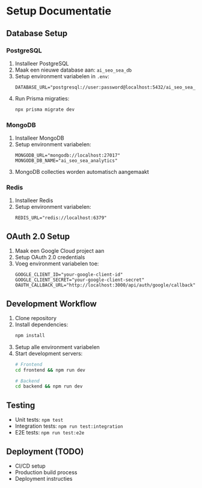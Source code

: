 # Setup Documentatie

## Database Setup

### PostgreSQL
1. Installeer PostgreSQL
2. Maak een nieuwe database aan: `ai_seo_sea_db`
3. Setup environment variabelen in `.env`:
   ```env
   DATABASE_URL="postgresql://user:password@localhost:5432/ai_seo_sea_db"
   ```
4. Run Prisma migraties:
   ```bash
   npx prisma migrate dev
   ```

### MongoDB
1. Installeer MongoDB
2. Setup environment variabelen:
   ```env
   MONGODB_URL="mongodb://localhost:27017"
   MONGODB_DB_NAME="ai_seo_sea_analytics"
   ```
3. MongoDB collecties worden automatisch aangemaakt

### Redis
1. Installeer Redis
2. Setup environment variabelen:
   ```env
   REDIS_URL="redis://localhost:6379"
   ```

## OAuth 2.0 Setup
1. Maak een Google Cloud project aan
2. Setup OAuth 2.0 credentials
3. Voeg environment variabelen toe:
   ```env
   GOOGLE_CLIENT_ID="your-google-client-id"
   GOOGLE_CLIENT_SECRET="your-google-client-secret"
   OAUTH_CALLBACK_URL="http://localhost:3000/api/auth/google/callback"
   ```

## Development Workflow
1. Clone repository
2. Install dependencies:
   ```bash
   npm install
   ```
3. Setup alle environment variabelen
4. Start development servers:
   ```bash
   # Frontend
   cd frontend && npm run dev
   
   # Backend
   cd backend && npm run dev
   ```

## Testing
- Unit tests: `npm test`
- Integration tests: `npm run test:integration`
- E2E tests: `npm run test:e2e`

## Deployment (TODO)
- CI/CD setup
- Production build process
- Deployment instructies
